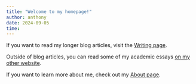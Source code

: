 ```yaml
---
title: "Welcome to my homepage!"
author: anthony
date: 2024-09-05
time: 
---
```


If you want to read my longer blog articles, visit the [Writing page](/writing).

Outside of blog articles, you can read some of my academic essays [on my other website](https://scratchpad.anthonyzhou.com). 

If you want to learn more about me, check out my [About page](/about).
